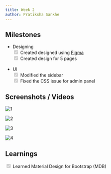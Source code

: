 ```yaml
---
title: Week 2
author: Pratiksha Sankhe
---
```


## Milestones

<ul>
  <li>Designing</li>
  <input type="checkbox" disabled="" checked="true"/> Created designed using <a href="https://www.figma.com/file/SIpCCgQzXY9nKNY2fChCNO/C4GT--Telemetry-Dashboard?type=design&node-id=3%3A367&mode=design&t=mZ1IYY3siyU58M1r-1">Figma</a> <br/>
  <input type="checkbox" disabled="" checked="true"/> Created design for 5 pages<br/><br/>

   <li>UI</li>
  <input type="checkbox" disabled="" checked="true"/> Modified the sidebar<br/>
  <input type="checkbox" disabled="" checked="true"/> Fixed the CSS issue for admin panel<br/>
</ul>

## Screenshots / Videos


![1](https://github.com/Code4GovTech/c4gt-milestones/assets/84843461/879aa23e-e3e8-4cff-9fd8-cbdf135fc145)
<br/>

![2](https://github.com/Code4GovTech/c4gt-milestones/assets/84843461/7432f89e-16c8-4a5e-ab02-5f1d3412971d)
<br/>

![3](https://github.com/Code4GovTech/c4gt-milestones/assets/84843461/0051027d-b22c-4854-8781-43d6dc8f2117)
<br/>

![4](https://github.com/Code4GovTech/c4gt-milestones/assets/84843461/e0d3523e-8bd5-4b59-a02d-ef4b3daf0f12)
<br/>


## Learnings

  <input type="checkbox" disabled="" checked="true"/> Learned Material Design for Bootstrap (MDB)<br/>